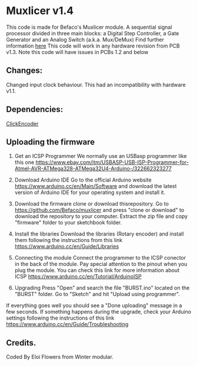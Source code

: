 # Muxlicer v1.4

This code is made for Befaco's Muxlicer module. A sequential signal processor divided in three main blocks: a Digital Step Controller, a Gate Generator and an Analog Switch (a.k.a. Mux/DeMux)
Find further information [here](https://www.befaco.org/en/muxlicer/)
This code will work in any hardware revision from PCB v1.3. Note this code will have issues in PCBs 1.2 and below

## Changes:

Changed input clock behaviour. This had an incompatibility with hardware v1.1. 


## Dependencies:

[TimerOne]:http://playground.arduino.cc/Code/Timer1
[ClickEncoder](https://github.com/0xPIT/encoder/)

## Uploading the firmware

1. Get an ICSP Programmer 
We normally use an USBasp programmer like this one https://www.ebay.com/itm/USBASP-USB-ISP-Programmer-for-Atmel-AVR-ATMega328-ATMega32U4-Arduino-/322662323277

2. Download Arduino IDE
Go to the official Arduino website https://www.arduino.cc/en/Main/Software and download the latest version of Arduino IDE for your operating system and install it.

3. Download the firmware 
clone or download thisrepository. Go to https://github.com/Befaco/muxlicer and press "clone or download" to download the repository to your computer. Extract the zip file and copy "firmware" folder to your sketchbook folder. 

4. Install the libraries
Download the libraries  (Rotary encoder) and install them following the instructions from this link https://www.arduino.cc/en/Guide/Libraries

5. Connecting the module
Connect the programmer to the ICSP conector in the back of the module. Pay special attention to the pinout when you plug the module. You can check this link for more information about ICSP https://www.arduino.cc/en/Tutorial/ArduinoISP

6. Upgrading
Press "Open" and search the file "BURST.ino" located on the "BURST" folder. Go to "Sketch" and hit "Upload using programmer".

If everything goes well you should see a "Done uploading" message in a few seconds. If something happens during the upgrade, check your Arduino settings following the instructions of this link https://www.arduino.cc/en/Guide/Troubleshooting

## Credits.

Coded By Eloi Flowers from Winter modular.





